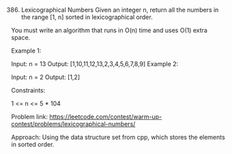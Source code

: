 386. Lexicographical Numbers
Given an integer n, return all the numbers in the range [1, n] sorted in lexicographical order.

You must write an algorithm that runs in O(n) time and uses O(1) extra space. 

 

Example 1:

Input: n = 13
Output: [1,10,11,12,13,2,3,4,5,6,7,8,9]
Example 2:

Input: n = 2
Output: [1,2]
 

Constraints:

1 <= n <= 5 * 104

Problem link: https://leetcode.com/contest/warm-up-contest/problems/lexicographical-numbers/

Approach:
Using the data structure set from cpp, which stores the elements in sorted order.